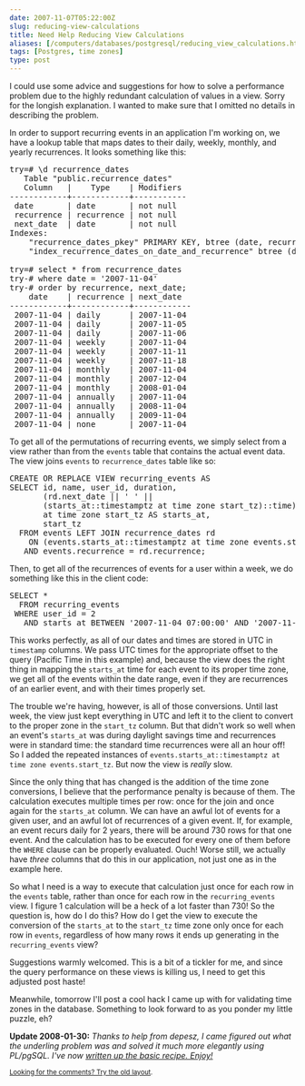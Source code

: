```yaml
--- 
date: 2007-11-07T05:22:00Z
slug: reducing-view-calculations
title: Need Help Reducing View Calculations
aliases: [/computers/databases/postgresql/reducing_view_calculations.html]
tags: [Postgres, time zones]
type: post
---
```


<p>I could use some advice and suggestions for how to solve a performance
problem due to the highly redundant calculation of values in a view. Sorry for
the longish explanation. I wanted to make sure that I omitted no details in
describing the problem.</p>

<p>In order to support recurring events in an application I'm working on, we
have a lookup table that maps dates to their daily, weekly, monthly, and
yearly recurrences. It looks something like this:</p>

<pre>
try=# \d recurrence_dates
   Table &quot;public.recurrence_dates&quot;
   Column   |    Type    | Modifiers 
&#x002d;&#x002d;&#x002d;&#x002d;&#x002d;&#x002d;&#x002d;&#x002d;&#x002d;&#x002d;&#x002d;&#x002d;+&#x002d;&#x002d;&#x002d;&#x002d;&#x002d;&#x002d;&#x002d;&#x002d;&#x002d;&#x002d;&#x002d;&#x002d;+&#x002d;&#x002d;&#x002d;&#x002d;&#x002d;&#x002d;&#x002d;&#x002d;&#x002d;&#x002d;&#x002d;
 date       | date       | not null
 recurrence | recurrence | not null
 next_date  | date       | not null
Indexes:
    &quot;recurrence_dates_pkey&quot; PRIMARY KEY, btree (date, recurrence, next_date)
    &quot;index_recurrence_dates_on_date_and_recurrence&quot; btree (date, recurrence)

try=# select * from recurrence_dates
try-# where date = &#x0027;2007-11-04&#x0027;
try-# order by recurrence, next_date;
    date    | recurrence | next_date  
&#x002d;&#x002d;&#x002d;&#x002d;&#x002d;&#x002d;&#x002d;&#x002d;&#x002d;&#x002d;&#x002d;&#x002d;+&#x002d;&#x002d;&#x002d;&#x002d;&#x002d;&#x002d;&#x002d;&#x002d;&#x002d;&#x002d;&#x002d;&#x002d;+&#x002d;&#x002d;&#x002d;&#x002d;&#x002d;&#x002d;&#x002d;&#x002d;&#x002d;&#x002d;&#x002d;&#x002d;
 2007-11-04 | daily      | 2007-11-04
 2007-11-04 | daily      | 2007-11-05
 2007-11-04 | daily      | 2007-11-06
 2007-11-04 | weekly     | 2007-11-04
 2007-11-04 | weekly     | 2007-11-11
 2007-11-04 | weekly     | 2007-11-18
 2007-11-04 | monthly    | 2007-11-04
 2007-11-04 | monthly    | 2007-12-04
 2007-11-04 | monthly    | 2008-01-04
 2007-11-04 | annually   | 2007-11-04
 2007-11-04 | annually   | 2008-11-04
 2007-11-04 | annually   | 2009-11-04
 2007-11-04 | none       | 2007-11-04
</pre>

<p>To get all of the permutations of recurring events, we simply select from a
view rather than from the <code>events</code> table that contains the actual
event data. The view joins <code>events</code>
to <code>recurrence_dates</code> table like so:</p>

<pre>
CREATE OR REPLACE VIEW recurring_events AS
SELECT id, name, user_id, duration,
       (rd.next_date || &#x0027; &#x0027; ||
       (starts_at::timestamptz at time zone start_tz)::time)::timestamp
       at time zone start_tz AS starts_at,
       start_tz
  FROM events LEFT JOIN recurrence_dates rd
    ON (events.starts_at::timestamptz at time zone events.start_tz)::date = rd.date
   AND events.recurrence = rd.recurrence;
</pre>

<p>Then, to get all of the recurrences of events for a user within a week, we
do something like this in the client code:</p>

<pre>
SELECT *
  FROM recurring_events
 WHERE user_id = 2
   AND starts_at BETWEEN &#x0027;2007-11-04 07:00:00&#x0027; AND &#x0027;2007-11-10 07:59:59&#x0027;;
</pre>

<p>This works perfectly, as all of our dates and times are stored in UTC
in <code>timestamp</code> columns. We pass UTC times for the appropriate
offset to the query (Pacific Time in this example) and, because the view does
the right thing in mapping the <code>starts_at</code> time for each event to
its proper time zone, we get all of the events within the date range, even if
they are recurrences of an earlier event, and with their times properly
set.</p>

<p>The trouble we're having, however, is all of those conversions. Until last
week, the view just kept everything in UTC and left it to the client to
convert to the proper zone in the <code>start_tz</code> column. But that
didn't work so well when an event's <code>starts_at</code> was during daylight
savings time and recurrences were in standard time: the standard time
recurrences were all an hour off! So I added the repeated instances
of <code>events.starts_at::timestamptz at time zone events.start_tz</code>.
But now the view is <em>really</em> slow.</p>

<p>Since the only thing that has changed is the addition of the time zone
conversions, I believe that the performance penalty is because of them. The
calculation executes multiple times per row: once for the join and once again
for the <code>starts_at</code> column. We can have an awful lot of events for
a given user, and an awful lot of recurrences of a given event. If, for
example, an event recurs daily for 2 years, there will be around 730 rows for
that one event. And the calculation has to be executed for every one of them
before the <code>WHERE</code> clause can be properly evaluated. Ouch! Worse
still, we actually have <em>three</em> columns that do this in our
application, not just one as in the example here.</p>

<p>So what I need is a way to execute that calculation just once for each
row in the <code>events</code> table, rather than once for each row in the
<code>recurring_events</code> view. I figure 1 calculation will be a heck of a
lot faster than 730! So the question is, how do I do this? How do I get the
view to execute the conversion of the <code>starts_at</code> to
the <code>start_tz</code> time zone only once for each row
in <code>events</code>, regardless of how many rows it ends up generating in
the <code>recurring_events</code> view?</p>

<p>Suggestions warmly welcomed. This is a bit of a tickler for me, and
since the query performance on these views is killing us, I need to get
this adjusted post haste!</p>

<p>Meanwhile, tomorrow I'll post a cool hack I came up with for validating
time zones in the database. Something to look forward to as you ponder my
little puzzle, eh?</p>

<p><strong>Update 2008-01-30:</strong> <em>Thanks to help from depesz, I came
figured out what the underling problem was and solved it much more elegantly
using PL/pgSQL. I've now <a href="/computers/databases/postgresql/recurring_events.html" title="How to Generate Recurring Events in the Database">written up the basic recipe.
Enjoy!</em></p>

<p class="past"><small>Looking for the comments? Try the <a rel="nofollow" href="//past.justatheory.com/computers/databases/postgresql/reducing_view_calculations.html">old layout</a>.</small></p>


